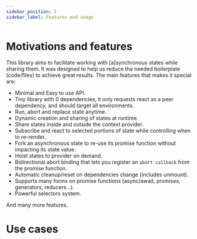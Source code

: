 ```yaml
---
sidebar_position: 1
sidebar_label: Features and usage
---
```


# Motivations and features

This library aims to facilitate working with [a]synchronous states while sharing them.
It was designed to help us reduce the needed boilerplate (code/files) to achieve great results. The main features that
makes it special are:
- Minimal and Easy to use API.
- Tiny library with 0 dependencies, it only requests react as a peer dependency, and should target all environments.
- Run, abort and replace state anytime.
- Dynamic creation and sharing of states at runtime.
- Share states inside and outside the context provider.
- Subscribe and react to selected portions of state while controlling when to re-render.
- Fork an asynchronous state to re-use its promise function without impacting its state value.
- Hoist states to provider on demand.
- Bidirectional abort binding that lets you register an `abort callback` from the promise function.
- Automatic cleanup/reset on dependencies change (includes unmount).
- Supports many forms on promise functions (async/await, promises, generators, reducers...).
- Powerful selectors system.

And many more features.

# Use cases
